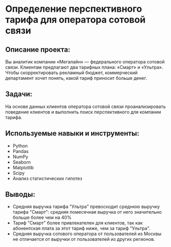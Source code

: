 # Определение перспективного тарифа для оператора сотовой связи

## Описание проекта:

Вы аналитик компании «Мегалайн» — федерального оператора сотовой связи. Клиентам предлагают два тарифных плана: «Смарт» и «Ультра». Чтобы скорректировать рекламный бюджет, коммерческий департамент хочет понять, какой тариф приносит больше денег.

## Задачи:

На основе данных клиентов оператора сотовой связи проанализировать поведение клиентов и выполнить поиск перспективного для компании тарифа.

## Используемые навыки и инструменты:

- Python
- Pandas
- NumPy
- Seaborn
- Matplotlib
- Scipy
- Анализ статистических гипотез

## Выводы:

- Средняя выручка тарифа "Ультра" превосходит среднюю выручку тарифа "Смарт": средняя помесячная выручка от него значительно больше более чем на 40%
- Тариф "Смарт" более привлекателен для клиентов, так как абонентская плата за этот тариф ниже, чем за тариф "Ультра".
- Средняя выручка сотового оператора от пользователей из Москвы не отличается от выручки от пользователей из других регионов.
